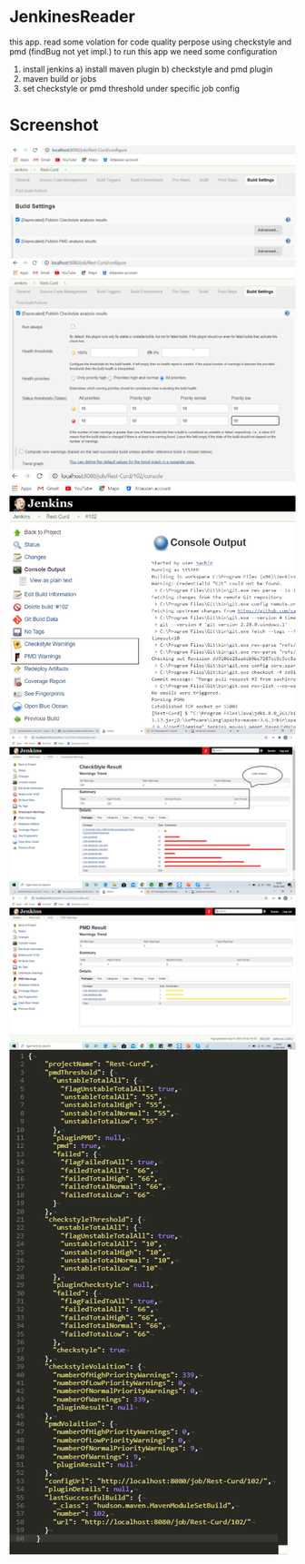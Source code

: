 # JenkinesReader

this app. read some volation for code quality perpose using checkstyle and pmd (findBug not yet impl.)
to run this app we need some configuration
1) install jenkins
   a) install maven plugin
   b) checkstyle and pmd plugin
2) maven build or jobs
3) set checkstyle or pmd threshold under specific job config


# Screenshot

<img align="left" src="https://github.com/sachinrokade/JenkinesReader/blob/master/1_set plugin.png" /> </br></br>
                                                        
<img align="left" src="https://github.com/sachinrokade/JenkinesReader/blob/master/2_set chekcstyle pulgin Threshold.png"/></br></br>
      
<img align="left" src="https://github.com/sachinrokade/JenkinesReader/blob/master/3_check result.png"/></br></br>

<img align="left" src="https://github.com/sachinrokade/JenkinesReader/blob/master/4_ck volation.png"/></br></br>

<img align="left" src="https://github.com/sachinrokade/JenkinesReader/blob/master/5_pmd volation.png"/></br></br>

<img align="left" src="https://github.com/sachinrokade/JenkinesReader/blob/master/6_output.png"/></br></br>

